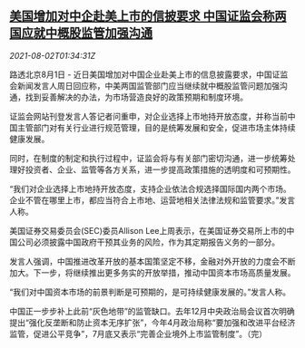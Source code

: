 <!--1627870212000-->
[美国增加对中企赴美上市的信披要求 中国证监会称两国应就中概股监管加强沟通](https://cn.reuters.com/article/usa-china-listed-companies-disclosure-08-idCNKBS2F3032)
------

<div><i>2021-08-02T01:34:31Z</i></div><p>路透北京8月1日 - 近日美国增加对中国企业赴美上市的信息披露要求，中国证监会新闻发言人周日回应称，中美两国监管部门应当继续就中概股监管问题加强沟通，找到妥善解决的办法，为市场营造良好的政策预期和制度环境。</p><p>证监会网站刊登发言人答记者问重申，对企业选择上市地持开放态度，并称当前中国主管部门对有关行业进行规范管理，目的是统筹发展和安全，促进市场主体持续健康发展。</p><p>同时，在制度的制定和执行过程中，证监会将与有关部门密切沟通，进一步统筹处理好投资者、企业、监管等各方关系，进一步提高政策措施的透明度和可预期性。</p><p>“我们对企业选择上市地持开放态度，支持企业依法合规选择国际国内两个市场。企业不管在哪里上市，都应当符合上市地、运营地相关法律法规和监管要求。”发言人称。</p><p>美国证券交易委员会(SEC)委员Allison Lee上周表示，在美国证券交易所上市的中国公司必须披露中国政府干预其业务的风险，作为其定期报告义务的一部分。</p><p>发言人强调，中国推进改革开放的基本国策坚定不移，金融对外开放的力度会不断加大。下一步，将继续推出更多务实的开放举措，推动中国资本市场高质量发展。</p><p>“我们对中国资本市场的前景判断是可预期的，是可持续健康发展的。”发言人称。</p><p>中国正一步步补上此前“灰色地带”的监管缺口。去年12月中央政治局会议首次明确提出“强化反垄断和防止资本无序扩张”，今年4月政治局称“要加强和改进平台经济监管，促进公平竞争”，7月底又表示“完善企业境外上市监管制度”。（完）</p>
